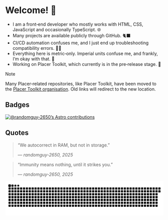 # Welcome! 👋

- I am a front‐end developer who mostly works with HTML, CSS, JavaScript and occasionally TypeScript. 🌐
- Many projects are available publicly through GitHub. 🐈‍⬛
- CI/CD automation confuses me, and I just end up troubleshooting compatibility errors. 🤖🤔
- Everything here is metric‐only. Imperial units confuse me, and frankly, I’m okay with that. 🤷
- Working on Placer Toolkit, which currently is in the pre‐release stage. 👀

<!-- Hide this callout after this date: 1 March 2026 -->
> [!NOTE]
> Many Placer‐related repositories, like Placer Toolkit, have been moved to the [Placer Toolkit organisation](https://github.com/placer-toolkit). Old links will redirect to the new location.

## Badges

[![@randomguy-2650’s Astro contributions](https://astro.badg.es/v2/contributor/randomguy-2650.svg)](https://astro.badg.es/contributor/randomguy-2650/)

## Quotes

> “We autocorrect in RAM, but not in storage.”
> <footer>— <cite>randomguy-2650, 2025</cite></footer>

> “Immunity means nothing, until it strikes you.”
> <footer>— <cite>randomguy-2650, 2025</cite></footer>

<!-- https://github.com/Platane/snk — Great work! -->

<picture>
    <source srcset="./dist/github-snake-dark.svg" media="(prefers-color-scheme: dark)" />
    <source srcset="./dist/github-snake.svg" media="(prefers-color-scheme: light)" />
    <img src="./dist/github-snake.svg" alt="@randomguy-2650’s GitHub contribution grid as a snake game" />
</picture>
